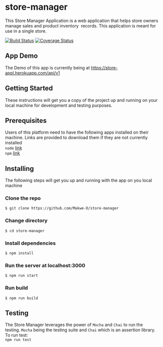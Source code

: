 # store-manager
This Store Manager Application is a web application that helps store owners manage sales and product inventory  records. This application is meant for use in a single store. 

[![Build Status](https://travis-ci.org/Makwe-O/store-manager.svg?branch=ft-get-specific-sale-record-endpoint-%23161282767)](https://travis-ci.org/Makwe-O/store-manager)
[![Coverage Status](https://coveralls.io/repos/github/Makwe-O/store-manager/badge.svg?branch=master)](https://coveralls.io/github/Makwe-O/store-manager?branch=master)

## App Demo
The Demo of this app is currently being at https://store-appl.herokuapp.com/api/v1
## Getting Started
These instructions will get you a copy of the project up and running on your local machine for development and testing purposes. 
## Prerequisites
Users of this platform need to have the following apps installed on their machine. Links are provided to download them if they are not currently installed   
`node` [link](https://nodejs.org/en/download/)   
`npm` [link](https://www.npmjs.com/get-npm)  
## Installing
The following steps will get you up and running with the app on you local machine   
### Clone the repo   
`$ git clone https://github.com/Makwe-O/store-manager `  
### Change directory
`$ cd store-manager`
### Install dependencies
`$ npm install`
### Run the server at localhost:3000
`$ npm run start`
### Run build
`$ npm run build`
## Testing
The Store Manager leverages the power of `Mocha` and `Chai` to run the testing. `Mocha` being the testing suite and `Chai` which is an assertion library. To run test:   
`npm run test`


